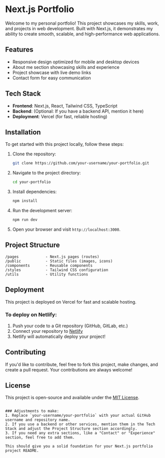# Next.js Portfolio

Welcome to my personal portfolio! This project showcases my skills, work, and projects in web development. Built with Next.js, it demonstrates my ability to create smooth, scalable, and high-performance web applications.

## Features

- Responsive design optimized for mobile and desktop devices
- About me section showcasing skills and experience
- Project showcase with live demo links
- Contact form for easy communication

## Tech Stack

- **Frontend**: Next.js, React, Tailwind CSS, TypeScript
- **Backend**: (Optional: If you have a backend API, mention it here)
- **Deployment**: Vercel (for fast, reliable hosting)

## Installation

To get started with this project locally, follow these steps:

1. Clone the repository:

   ```bash
   git clone https://github.com/your-username/your-portfolio.git
   ```

2. Navigate to the project directory:

   ```bash
   cd your-portfolio
   ```

3. Install dependencies:

   ```bash
   npm install
   ```

4. Run the development server:

   ```bash
   npm run dev
   ```

5. Open your browser and visit `http://localhost:3000`.

## Project Structure

```
/pages            - Next.js pages (routes)
/public           - Static files (images, icons)
/components       - Reusable components
/styles           - Tailwind CSS configuration
/utils            - Utility functions
```

## Deployment

This project is deployed on Vercel for fast and scalable hosting.

### To deploy on Netlify:

1. Push your code to a Git repository (GitHub, GitLab, etc.)
2. Connect your repository to [Netlify](https://app.netlify.com/)
3. Netlify will automatically deploy your project!

## Contributing

If you'd like to contribute, feel free to fork this project, make changes, and create a pull request. Your contributions are always welcome!

## License

This project is open-source and available under the [MIT License](LICENSE).
```

### Adjustments to make:
1. Replace `your-username/your-portfolio` with your actual GitHub username and repository name.
2. If you use a backend or other services, mention them in the Tech Stack and adjust the Project Structure section accordingly.
3. If you need any extra sections, like a "Contact" or "Experience" section, feel free to add them. 

This should give you a solid foundation for your Next.js portfolio project README.
